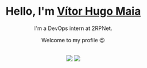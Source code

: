 <div>
  
  <h1 align="center">
    Hello, I'm 
    <a href="https://www.linkedin.com/in/vitorhugo-maia/">Vítor Hugo Maia</a>
  </h1>
  
  <p align="center">
     I'm a DevOps intern at 2RPNet.
    </a>  
  </p>
  
  <p align="center">
    Welcome to my profile 😉️
  </p>
  
</div>

<br>
<div align="center">
  <a href="https://www.linkedin.com/in/vitorhugo-maia/" target="_blank"><img src="https://img.shields.io/badge/-LinkedIn-%230077B5?style=for-the-badge&logo=linkedin&logoColor=white" target="_blank"></a> 
  <a href="mailto:vitor.maia51@gmail.com"><img src="https://img.shields.io/badge/-Gmail-%23333?style=for-the-badge&logo=gmail&logoColor=white" target="_blank"></a>
</div>

<div align="center">
</div>
